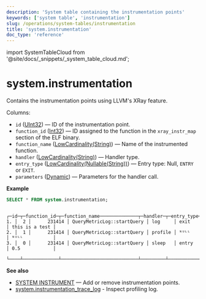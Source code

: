 ```yaml
---
description: 'System table containing the instrumentation points'
keywords: ['system table', 'instrumentation']
slug: /operations/system-tables/instrumentation
title: 'system.instrumentation'
doc_type: 'reference'
---
```


import SystemTableCloud from '@site/docs/_snippets/_system_table_cloud.md';

# system.instrumentation

<SystemTableCloud/>

Contains the instrumentation points using LLVM's XRay feature.

Columns:
- `id` ([UInt32](../../sql-reference/data-types/int-uint.md)) — ID of the instrumentation point.
- `function_id` ([Int32](../../sql-reference/data-types/int-uint.md)) — ID assigned to the function in the `xray_instr_map` section of the ELF binary.
- `function_name` ([LowCardinality(String)](../../sql-reference/data-types/string.md)) — Name of the instrumented function.
- `handler` ([LowCardinality(String)](../../sql-reference/data-types/string.md)) — Handler type.
- `entry_type` ([LowCardinality(Nullable(String))](../../sql-reference/data-types/string.md)) — Entry type: Null, `ENTRY` or `EXIT`.
- `parameters` ([Dynamic](../../sql-reference/data-types/dynamic.md)) — Parameters for the handler call.

**Example**

```sql
SELECT * FROM system.instrumentation;
```

```text
   ┌─id─┬─function_id─┬─function_name──────────────┬─handler─┬─entry_type─┬─parameters─────┐
1. │  2 │      231414 │ QueryMetricLog::startQuery │ log     │ exit       │ this is a test │
2. │  1 │      231414 │ QueryMetricLog::startQuery │ profile │ ᴺᵁᴸᴸ       │ ᴺᵁᴸᴸ           │
3. │  0 │      231414 │ QueryMetricLog::startQuery │ sleep   │ entry      │ 0.5            │
   └────┴─────────────┴────────────────────────────┴─────────┴────────────┴────────────────┘
```

**See also**

- [SYSTEM INSTRUMENT](../../sql-reference/statements/system.md) — Add or remove instrumentation points.
- [system.instrumentation_trace_log](../../operations/system-tables/instrumentation_trace_log.md) - Inspect profiling log.
